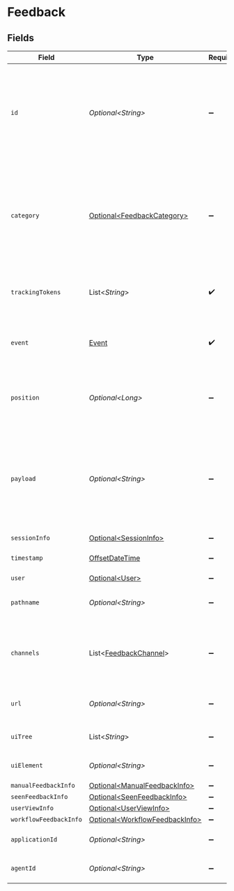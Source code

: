 # Feedback


## Fields

| Field                                                                                                                                                                                                              | Type                                                                                                                                                                                                               | Required                                                                                                                                                                                                           | Description                                                                                                                                                                                                        |
| ------------------------------------------------------------------------------------------------------------------------------------------------------------------------------------------------------------------ | ------------------------------------------------------------------------------------------------------------------------------------------------------------------------------------------------------------------ | ------------------------------------------------------------------------------------------------------------------------------------------------------------------------------------------------------------------ | ------------------------------------------------------------------------------------------------------------------------------------------------------------------------------------------------------------------ |
| `id`                                                                                                                                                                                                               | *Optional\<String>*                                                                                                                                                                                                | :heavy_minus_sign:                                                                                                                                                                                                 | Universally unique identifier of the event. To allow for reliable retransmission, only the earliest received event of a given UUID is considered valid by the server and subsequent are ignored.                   |
| `category`                                                                                                                                                                                                         | [Optional\<FeedbackCategory>](../../models/components/FeedbackCategory.md)                                                                                                                                         | :heavy_minus_sign:                                                                                                                                                                                                 | The feature category to which the feedback applies. These should be broad product areas such as Announcements, Answers, Search, etc. rather than specific components or UI treatments within those areas.          |
| `trackingTokens`                                                                                                                                                                                                   | List\<*String*>                                                                                                                                                                                                    | :heavy_check_mark:                                                                                                                                                                                                 | A list of server-generated trackingTokens to which this event applies.                                                                                                                                             |
| `event`                                                                                                                                                                                                            | [Event](../../models/components/Event.md)                                                                                                                                                                          | :heavy_check_mark:                                                                                                                                                                                                 | The action the user took within a Glean client with respect to the object referred to by the given `trackingToken`.                                                                                                |
| `position`                                                                                                                                                                                                         | *Optional\<Long>*                                                                                                                                                                                                  | :heavy_minus_sign:                                                                                                                                                                                                 | Position of the element in the case that the client controls order (such as feed and autocomplete).                                                                                                                |
| `payload`                                                                                                                                                                                                          | *Optional\<String>*                                                                                                                                                                                                | :heavy_minus_sign:                                                                                                                                                                                                 | For type MANUAL_FEEDBACK, contains string of user feedback. For autocomplete, partial query string. For feed, string of user feedback in addition to manual feedback signals extracted from all suggested content. |
| `sessionInfo`                                                                                                                                                                                                      | [Optional\<SessionInfo>](../../models/components/SessionInfo.md)                                                                                                                                                   | :heavy_minus_sign:                                                                                                                                                                                                 | N/A                                                                                                                                                                                                                |
| `timestamp`                                                                                                                                                                                                        | [OffsetDateTime](https://docs.oracle.com/javase/8/docs/api/java/time/OffsetDateTime.html)                                                                                                                          | :heavy_minus_sign:                                                                                                                                                                                                 | The ISO 8601 timestamp when the event occured.                                                                                                                                                                     |
| `user`                                                                                                                                                                                                             | [Optional\<User>](../../models/components/User.md)                                                                                                                                                                 | :heavy_minus_sign:                                                                                                                                                                                                 | N/A                                                                                                                                                                                                                |
| `pathname`                                                                                                                                                                                                         | *Optional\<String>*                                                                                                                                                                                                | :heavy_minus_sign:                                                                                                                                                                                                 | The path the client was at when the feedback event triggered.                                                                                                                                                      |
| `channels`                                                                                                                                                                                                         | List\<[FeedbackChannel](../../models/components/FeedbackChannel.md)>                                                                                                                                               | :heavy_minus_sign:                                                                                                                                                                                                 | Where the feedback will be sent, e.g. to Glean, the user's company, or both. If no channels are specified, feedback will go only to Glean.                                                                         |
| `url`                                                                                                                                                                                                              | *Optional\<String>*                                                                                                                                                                                                | :heavy_minus_sign:                                                                                                                                                                                                 | The URL the client was at when the feedback event triggered.                                                                                                                                                       |
| `uiTree`                                                                                                                                                                                                           | List\<*String*>                                                                                                                                                                                                    | :heavy_minus_sign:                                                                                                                                                                                                 | The UI element tree associated with the event, if any.                                                                                                                                                             |
| `uiElement`                                                                                                                                                                                                        | *Optional\<String>*                                                                                                                                                                                                | :heavy_minus_sign:                                                                                                                                                                                                 | The UI element associated with the event, if any.                                                                                                                                                                  |
| `manualFeedbackInfo`                                                                                                                                                                                               | [Optional\<ManualFeedbackInfo>](../../models/components/ManualFeedbackInfo.md)                                                                                                                                     | :heavy_minus_sign:                                                                                                                                                                                                 | N/A                                                                                                                                                                                                                |
| `seenFeedbackInfo`                                                                                                                                                                                                 | [Optional\<SeenFeedbackInfo>](../../models/components/SeenFeedbackInfo.md)                                                                                                                                         | :heavy_minus_sign:                                                                                                                                                                                                 | N/A                                                                                                                                                                                                                |
| `userViewInfo`                                                                                                                                                                                                     | [Optional\<UserViewInfo>](../../models/components/UserViewInfo.md)                                                                                                                                                 | :heavy_minus_sign:                                                                                                                                                                                                 | N/A                                                                                                                                                                                                                |
| `workflowFeedbackInfo`                                                                                                                                                                                             | [Optional\<WorkflowFeedbackInfo>](../../models/components/WorkflowFeedbackInfo.md)                                                                                                                                 | :heavy_minus_sign:                                                                                                                                                                                                 | N/A                                                                                                                                                                                                                |
| `applicationId`                                                                                                                                                                                                    | *Optional\<String>*                                                                                                                                                                                                | :heavy_minus_sign:                                                                                                                                                                                                 | The application ID of the client that sent the feedback event.                                                                                                                                                     |
| `agentId`                                                                                                                                                                                                          | *Optional\<String>*                                                                                                                                                                                                | :heavy_minus_sign:                                                                                                                                                                                                 | The agent ID of the client that sent the feedback event.                                                                                                                                                           |